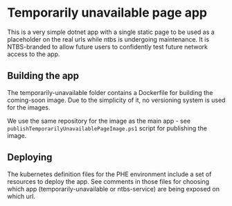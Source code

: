 ﻿# Temporarily unavailable page app
This is a very simple dotnet app with a single static page to be used as a placeholder on the real urls while ntbs is
undergoing maintenance. It is NTBS-branded to allow future users to confidently test future network access to the app.

## Building the app
The temporarily-unavailable folder contains a Dockerfile for building the coming-soon image. Due to the simplicity of it, no
versioning system is used for the images.

We use the same repository for the image as the main app - see `publishTemporarilyUnavailablePageImage.ps1` script for publishing
the image.

## Deploying
The kubernetes definition files for the PHE environment include a set of resources to deploy the app. See comments in
those files for choosing which app (temporarily-unavailable or ntbs-service) are being exposed on which url.